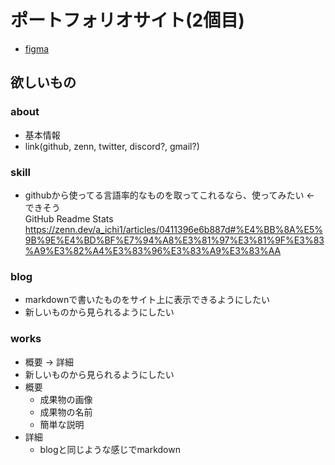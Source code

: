 # ポートフォリオサイト(2個目)
- [figma](https://www.figma.com/file/wuo6MWEBJeIpBOnDHErW7L/portfolio?node-id=0%3A1)

## 欲しいもの

### about
- 基本情報
- link(github, zenn, twitter, discord?, gmail?)

### skill
- githubから使ってる言語率的なものを取ってこれるなら、使ってみたい <- できそう<br>GitHub Readme Stats https://zenn.dev/a_ichi1/articles/0411396e6b887d#%E4%BB%8A%E5%9B%9E%E4%BD%BF%E7%94%A8%E3%81%97%E3%81%9F%E3%83%A9%E3%82%A4%E3%83%96%E3%83%A9%E3%83%AA

### blog
- markdownで書いたものをサイト上に表示できるようにしたい
- 新しいものから見られるようにしたい

### works
- 概要 -> 詳細
- 新しいものから見られるようにしたい
- 概要
    - 成果物の画像
    - 成果物の名前
    - 簡単な説明
- 詳細
    - blogと同じような感じでmarkdown